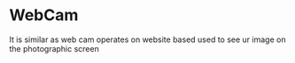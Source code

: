# WebCam
It is similar as web cam operates on website based used to see ur image on the photographic screen 

